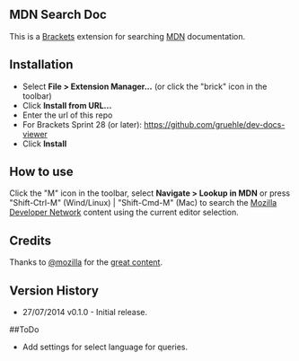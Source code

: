 ## MDN Search Doc

This is a [Brackets](http://brackets.io) extension for searching [MDN](http://developer.mozilla.org/en-US/search) documentation. 

## Installation

* Select **File > Extension Manager...** (or click the "brick" icon in the toolbar)
* Click **Install from URL...**
* Enter the url of this repo
 * For Brackets Sprint 28 (or later): https://github.com/gruehle/dev-docs-viewer
* Click **Install**

## How to use

Click the "M" icon in the toolbar, select **Navigate > Lookup in MDN** or press "Shift-Ctrl-M" (Wind/Linux) | "Shift-Cmd-M" (Mac) to search the [Mozilla Developer Network](http://developer.mozilla.org/en-US/search) content using the current editor selection.

## Credits

Thanks to [@mozilla](http://twitter.com/mozilla) for the [great content](http://developer.mozilla.org).

## Version History

- 27/07/2014 v0.1.0 - Initial release.

##ToDo

- Add settings for select language for queries.
